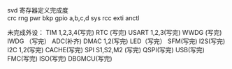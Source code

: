 svd 寄存器定义完成度  
  crc
  rng
  pwr
  bkp
  gpio a,b,c,d
  sys
  rcc
  exti
  anctl

未完成外设： 
TIM 1,2,3,4(写完)
RTC (写完)
USART 1,2,3(写完)
WWDG (写完)
IWDG （写完）
ADC(补齐)
DMAC 1,2(写完)
LED（写完）
SFM(写完)
I2S(写完)
I2C 1,2(写完)
CACHE(写完)
SPI S1,S2,M2 (写完)
QSPI(写完)
USB(写完)
FMC(写完)
ISO(写完)
DBGMCU(写完)

